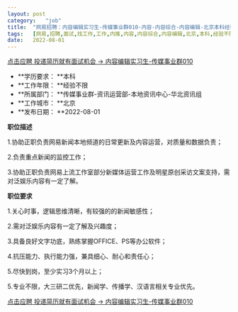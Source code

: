 ```yaml
---
layout:	post
category:	"job"
title:	"网易招聘：内容编辑实习生-传媒事业群010-内容-内容综合-内容编辑-北京本科经验不限"
tags:	[网易,招聘,面试,找工作,工作,内推,内容,内容综合,内容编辑,北京,本科,经验不限]
date:	2022-08-01
---
```


[点击应聘 投递简历就有面试机会 ->  内容编辑实习生-传媒事业群010](http://mobile.bole.netease.com/bole/boleDetail?id=41958&employeeId=346f03c3cda5f04c&key=all)



- **学历要求： **本科
- **工作年限： **经验不限
- **所属部门： **传媒事业群-资讯运营部-本地资讯中心-华北资讯组
- **工作城市： **北京
- **发布日期： **2022-08-01



**职位描述**

1.协助正职负责网易新闻本地频道的日常更新及内容运营，对质量和数据负责；

2.负责重点新闻的监控工作；

3.协助正职负责网易上流工作室部分新媒体运营工作及明星原创采访文案支持，需对泛娱乐内容有一定了解。



**职位要求**

1.关心时事，逻辑思维清晰，有较强的的新闻敏感性；

2.需对泛娱乐内容有一定了解及兴趣度；

3.具备良好文字功底，熟练掌握OFFICE、PS等办公软件；

4.抗压能力、执行能力强，兼具细心、耐心和责任心；

5.尽快到岗，至少实习3个月以上；

5.专业不限，大三研二优先，新闻学、传播学、汉语言相关专业优先。



[点击应聘 投递简历就有面试机会 ->  内容编辑实习生-传媒事业群010](http://mobile.bole.netease.com/bole/boleDetail?id=41958&employeeId=346f03c3cda5f04c&key=all)